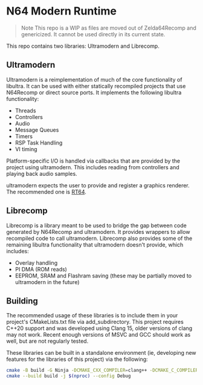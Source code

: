 # N64 Modern Runtime

> Note
This repo is a WIP as files are moved out of Zelda64Recomp and genericized. It cannot be used directly in its current state.

This repo contains two libraries: Ultramodern and Librecomp.

## Ultramodern

Ultramodern is a reimplementation of much of the core functionality of libultra. It can be used with either statically recompiled projects that use N64Recomp or direct source ports. It implements the following libultra functionality:

* Threads
* Controllers
* Audio
* Message Queues
* Timers
* RSP Task Handling
* VI timing

Platform-specific I/O is handled via callbacks that are provided by the project using ultramodern. This includes reading from controllers and playing back audio samples.

ultramodern expects the user to provide and register a graphics renderer. The recommended one is [RT64](https://github.com/rt64/rt64).

## Librecomp

Librecomp is a library meant to be used to bridge the gap between code generated by N64Recomp and ultramodern. It provides wrappers to allow recompiled code to call ultramodern. Librecomp also provides some of the remaining libultra functionality that ultramodern doesn't provide, which includes:

* Overlay handling
* PI DMA (ROM reads)
* EEPROM, SRAM and Flashram saving (these may be partially moved to ultramodern in the future)

## Building

The recommended usage of these libraries is to include them in your project's CMakeLists.txt file via add_subdirectory. This project requires C++20 support and was developed using Clang 15, older versions of clang may not work. Recent enough versions of MSVC and GCC should work as well, but are not regularly tested.

These libraries can be built in a standalone environment (ie, developing new features for the libraries of this project) via the following:

```bash
cmake -B build -G Ninja -DCMAKE_CXX_COMPILER=clang++ -DCMAKE_C_COMPILER=clang -DCMAKE_BUILD_TYPE=Debug
cmake --build build -j $(nproc) --config Debug
```
